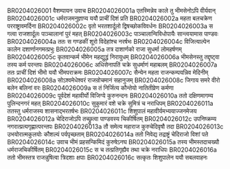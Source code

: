 BR0204026001	वैशम्पायन उवाच
BR0204026001a	एतस्मिन्नेव काले तु भीमसेनोऽपि वीर्यवान्
BR0204026001c	धर्मराजमनुज्ञाप्य ययौ प्राचीं दिशं प्रति
BR0204026002a	महता बलचक्रेण परराष्ट्रावमर्दिना
BR0204026002c	वृतो भरतशार्दूलो द्विषच्छोकविवर्धनः
BR0204026003a	स गत्वा राजशार्दूलः पाञ्चालानां पुरं महत्
BR0204026003c	पाञ्चालान्विविधोपायैः सान्त्वयामास पाण्डवः
BR0204026004a	ततः स गण्डकीं शूरो विदेहांश्च नरर्षभः
BR0204026004c	विजित्याल्पेन कालेन दशार्णानगमत्प्रभुः
BR0204026005a	तत्र दाशार्णको राजा सुधर्मा लोमहर्षणम्
BR0204026005c	कृतवान्कर्म भीमेन महद्युद्धं निरायुधम्
BR0204026006a	भीमसेनस्तु तद्दृष्ट्वा तस्य कर्म परन्तपः
BR0204026006c	अधिसेनापतिं चक्रे सुधर्माणं महाबलम्
BR0204026007a	ततः प्राचीं दिशं भीमो ययौ भीमपराक्रमः
BR0204026007c	सैन्येन महता राजन्कम्पयन्निव मेदिनीम्
BR0204026008a	सोऽश्वमेधेश्वरं राजन्रोचमानं सहानुजम्
BR0204026008c	जिगाय समरे वीरो बलेन बलिनां वरः
BR0204026009a	स तं निर्जित्य कौन्तेयो नातितीव्रेण कर्मणा
BR0204026009c	पूर्वदेशं महावीर्यो विजिग्ये कुरुनन्दनः
BR0204026010a	ततो दक्षिणमागम्य पुलिन्दनगरं महत्
BR0204026010c	सुकुमारं वशे चक्रे सुमित्रं च नराधिपम्
BR0204026011a	ततस्तु धर्मराजस्य शासनाद्भरतर्षभः
BR0204026011c	शिशुपालं महावीर्यमभ्ययाज्जनमेजय
BR0204026012a	चेदिराजोऽपि तच्छ्रुत्वा पाण्डवस्य चिकीर्षितम्
BR0204026012c	उपनिष्क्रम्य नगरात्प्रत्यगृह्णात्परन्तपः
BR0204026013a	तौ समेत्य महाराज कुरुचेदिवृषौ तदा
BR0204026013c	उभयोरात्मकुलयोः कौशल्यं पर्यपृच्छताम्
BR0204026014a	ततो निवेद्य तद्राष्ट्रं चेदिराजो विशां पते
BR0204026014c	उवाच भीमं प्रहसन्किमिदं कुरुषेऽनघ
BR0204026015a	तस्य भीमस्तदाचख्यौ धर्मराजचिकीर्षितम्
BR0204026015c	स च तत्प्रतिगृह्यैव तथा चक्रे नराधिपः
BR0204026016a	ततो भीमस्तत्र राजन्नुषित्वा त्रिदशाः क्षपाः
BR0204026016c	सत्कृतः शिशुपालेन ययौ सबलवाहनः
